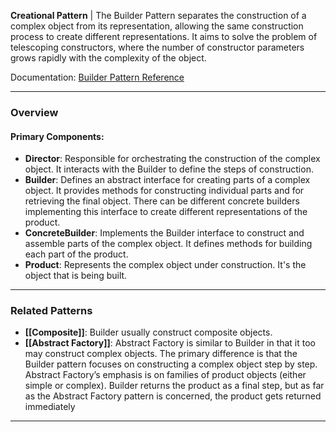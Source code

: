 **Creational Pattern** | The Builder Pattern separates the construction of a complex object from its representation, allowing the same construction process to create different representations. It aims to solve the problem of telescoping constructors, where the number of constructor parameters grows rapidly with the complexity of the object.

Documentation: [Builder Pattern Reference](https://refactoring.guru/design-patterns/builder)
___
### Overview
#### Primary Components:
- **Director**: Responsible for orchestrating the construction of the complex object. It interacts with the Builder to define the steps of construction.
- **Builder**: Defines an abstract interface for creating parts of a complex object. It provides methods for constructing individual parts and for retrieving the final object. There can be different concrete builders implementing this interface to create different representations of the product.
- **ConcreteBuilder**: Implements the Builder interface to construct and assemble parts of the complex object. It defines methods for building each part of the product.
- **Product**: Represents the complex object under construction. It's the object that is being built.

___
### Related Patterns
- **[[Composite]]**: Builder usually construct composite objects. 
- **[[Abstract Factory]]**: Abstract Factory is similar to Builder in that it too may construct complex objects. The primary difference is that the Builder pattern focuses on constructing a complex object step by step. Abstract Factory’s emphasis is on families of product objects (either simple or complex). Builder returns the product as a final step, but as far as the Abstract Factory pattern is concerned, the product gets returned immediately

___